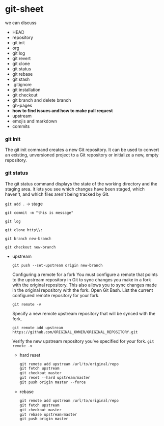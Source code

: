 # git-sheet

we can discuss 
- HEAD
- repository
- git init
- org
- git log
- git revert
- git clone
- git status
- git rebase
- git stash
- .gitignore
- git installation
- git checkout 
- git branch and delete branch
- gh-pages
- **how to find issues and how to make pull request**
- upstream
- emojis and markdown
- commits

### git init

The git init command creates a new Git repository. It can be used to convert an existing, unversioned project to a Git repository or initialize a new, empty repository.

### git status 

The git status command displays the state of the working directory and the staging area. It lets you see which changes have been staged, which haven't, and which files aren't being tracked by Git.

`git add .` → stage

`git commit -m "this is message"`

`git log`

`git clone http\\:` 


`git branch new-branch`

`git checkout new-branch`

- upstream

    `git push --set-upstream origin new-branch` 

    Configuring a remote for a fork
    You must configure a remote that points to the upstream repository in Git to sync changes you make in a fork with the original repository. This also allows you to sync changes made in the original repository with the fork.
    Open Git Bash.
    List the current configured remote repository for your fork.

    `git remote -v`

    Specify a new remote upstream repository that will be synced with the fork.

     `git remote add upstream https://github.com/ORIGINAL_OWNER/ORIGINAL_REPOSITORY.git`

    Verify the new upstream repository you've specified for your fork.
    `git remote -v`

    - hard reset

        ```powershell
        git remote add upstream /url/to/original/repo
        git fetch upstream
        git checkout master
        git reset --hard upstream/master  
        git push origin master --force
        ```

    - rebase

        ```powershell
        git remote add upstream /url/to/original/repo
        git fetch upstream
        git checkout master
        git rebase upstream/master 
        git push origin master
        ```
